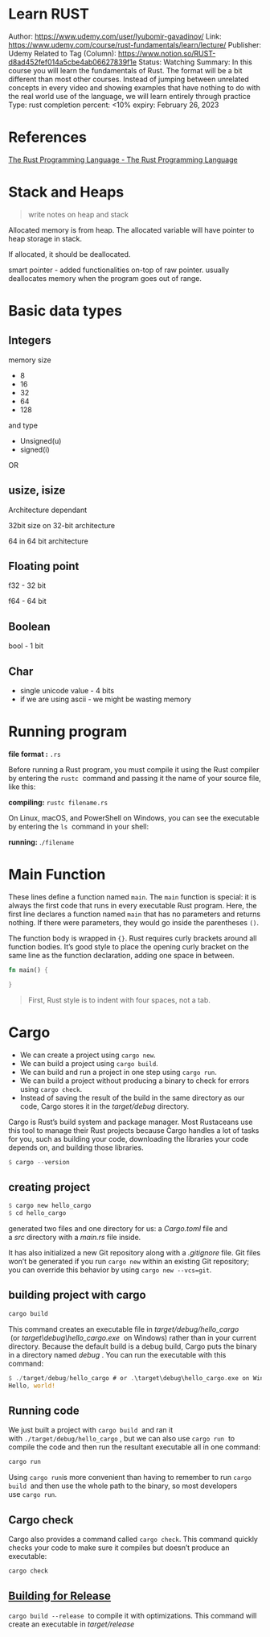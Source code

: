 # Learn RUST

Author: https://www.udemy.com/user/lyubomir-gavadinov/
Link: https://www.udemy.com/course/rust-fundamentals/learn/lecture/
Publisher: Udemy
Related to Tag (Column): https://www.notion.so/RUST-d8ad452fef014a5cbe4ab06627839f1e
Status: Watching
Summary: In this course you will learn the fundamentals of Rust. The format will be a bit different than most other courses. Instead of jumping between unrelated concepts in every video and showing examples that have nothing to do with the real world use of the language, we will learn entirely through practice
Type: rust
completion percent: <10%
expiry: February 26, 2023

# References

[The Rust Programming Language - The Rust Programming Language](https://doc.rust-lang.org/book/title-page.html)

[](https://www.udemy.com/course/rust-fundamentals/learn/lecture/)

# Stack and Heaps

> write notes on heap and stack
> 

Allocated memory is from heap. The allocated variable will have pointer to heap storage in stack.

If allocated, it should be deallocated.

smart pointer - added functionalities on-top of raw pointer. usually deallocates memory when the program goes out of range.

# Basic data types

## Integers

memory size

- 8
- 16
- 32
- 64
- 128

and type

- Unsigned(u)
- signed(i)

OR

## usize, isize

Architecture dependant

32bit size on 32-bit architecture

64 in 64 bit architecture

## Floating point

f32 - 32 bit

f64 - 64 bit

## Boolean

bool - 1 bit

## Char

- single unicode value - 4 bits
- if we are using ascii - we might be wasting memory

# Running program

**file format :** `.rs`

Before running a Rust program, you must compile it using the Rust compiler by entering the `rustc`
 command and passing it the name of your source file, like this:

**compiling:** `rustc filename.rs`

On Linux, macOS, and PowerShell on Windows, you can see the executable by entering the `ls`
 command in your shell:

**running:** .`/filename`

# Main Function

These lines define a function named `main`. The `main` function is special: it is always the first code that runs in every executable Rust program. Here, the first line declares a function named `main` that has no parameters and returns nothing. If there were parameters, they would go inside the parentheses `()`.

The function body is wrapped in `{}`. Rust requires curly brackets around all function bodies. It’s good style to place the opening curly bracket on the same line as the function declaration, adding one space in between.

```rust
fn main() {

}
```

> First, Rust style is to indent with four spaces, not a tab.
> 

# Cargo

- We can create a project using `cargo new`.
- We can build a project using `cargo build`.
- We can build and run a project in one step using `cargo run`.
- We can build a project without producing a binary to check for errors using `cargo check`.
- Instead of saving the result of the build in the same directory as our code, Cargo stores it in the *target/debug* directory.

Cargo is Rust’s build system and package manager. Most Rustaceans use this tool to manage their Rust projects because Cargo handles a lot of tasks for you, such as building your code, downloading the libraries your code depends on, and building those libraries.

```rust
$ cargo --version
```

## creating project

```rust
$ cargo new hello_cargo
$ cd hello_cargo
```

generated two files and one directory for us: a *Cargo.toml* file and a *src* directory with a *main.rs* file inside.

It has also initialized a new Git repository along with a *.gitignore* file. Git files won’t be generated if you run `cargo new` within an existing Git repository; you can override this behavior by using `cargo new --vcs=git`.

## building project with cargo

```rust
cargo build
```

This command creates an executable file in *target/debug/hello_cargo*
 (or *target\debug\hello_cargo.exe*
 on Windows) rather than in your current directory. Because the default build is a debug build, Cargo puts the binary in a directory named *debug*
. You can run the executable with this command:

```rust
$ ./target/debug/hello_cargo # or .\target\debug\hello_cargo.exe on Windows
Hello, world!
```

## Running code

We just built a project with `cargo build`
 and ran it with `./target/debug/hello_cargo`
, but we can also use `cargo run`
 to compile the code and then run the resultant executable all in one command:

```rust
cargo run
```

Using `cargo run`is more convenient than having to remember to run `cargo build`
 and then use the whole path to the binary, so most developers use `cargo run`.

## Cargo check

Cargo also provides a command called `cargo check`. This command quickly checks your code to make sure it compiles but doesn’t produce an executable:

```rust
cargo check
```

## **[Building for Release](https://doc.rust-lang.org/book/ch01-03-hello-cargo.html#building-for-release)**

`cargo build --release`
 to compile it with optimizations. This command will create an executable in *target/release*